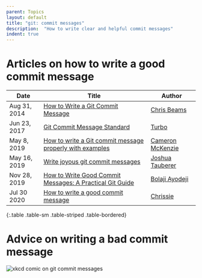 ```yaml
---
parent: Topics
layout: default
title: "git: commit messages"
description:  "How to write clear and helpful commit messages"
indent: true
---
```


# Articles on how to write a good commit message

| Date | Title | Author |
|------|-------|--------|
| Aug 31, 2014 | [How to Write a Git Commit Message](http://chris.beams.io/posts/git-commit/) | [Chris Beams](http://chris.beams.io) |
| Jun 23, 2017 | [Git Commit Message Standard](https://gist.github.com/turbo/efb8d57c145e00dc38907f9526b60f17) | [Turbo](https://gist.github.com/turbo) | 
| May 8, 2019 | [How to write a Git commit message properly with examples](https://www.theserverside.com/video/Follow-these-git-commit-message-guidelines) | [Cameron McKenzie](https://www.techtarget.com/contributor/Cameron-McKenzie?_ga=2.254248008.1582552820.1596655260-946795756.1596655259) | 
| May 16, 2019| [Write joyous git commit messages](https://medium.com/@joshuatauberer/write-joyous-git-commit-messages-2f98891114c4) | [Joshua Tauberer](https://medium.com/@joshuatauberer) |
| Nov 28, 2019 |  [How to Write Good Commit Messages: A Practical Git Guide](https://www.freecodecamp.org/news/writing-good-commit-messages-a-practical-guide) | [Bolaji Ayodeji](https://www.freecodecamp.org/news/author/bolajiayodeji/) |  
| Jul 30 2020 | [How to write a good commit message](https://dev.to/chrissiemhrk/git-commit-message-5e21) | [Chrissie](https://dev.to/chrissiemhrk) |
{:.table .table-sm .table-striped .table-bordered}

# Advice on writing a bad commit message

![xkcd comic on git commit messages](https://imgs.xkcd.com/comics/git_commit.png)
